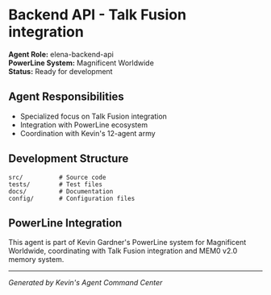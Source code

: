 # Backend API - Talk Fusion integration

**Agent Role:** elena-backend-api  
**PowerLine System:** Magnificent Worldwide  
**Status:** Ready for development

## Agent Responsibilities
- Specialized focus on Talk Fusion integration
- Integration with PowerLine ecosystem
- Coordination with Kevin's 12-agent army

## Development Structure
```
src/          # Source code
tests/        # Test files  
docs/         # Documentation
config/       # Configuration files
```

## PowerLine Integration
This agent is part of Kevin Gardner's PowerLine system for Magnificent Worldwide, 
coordinating with Talk Fusion integration and MEM0 v2.0 memory system.

---
*Generated by Kevin's Agent Command Center*
